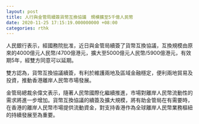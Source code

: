```yaml
---
layout: post
title: 人行與金管局續簽貨幣互換協議　規模擴至5千億人民幣
date: 2020-11-25 17:15:19.000000000 +08:00
categories: rthk
---
```


人民銀行表示，經國務院批准，近日與金管局續簽了貨幣互換協議，互換規模由原來的4000億元人民幣/4700億港元，擴大至5000億元人民幣/5900億港元，有效期5年，經雙方同意可以延期。

雙方認為，貨幣互換協議續簽，有利於維護兩地及區域金融穩定，便利兩地貿易及投資，推動香港離岸人民幣市場發展。

金管局總裁余偉文表示，隨著人民幣國際化繼續推進，市場對離岸人民幣流動性的需求將進一步增加。貨幣互換協議的續簽及擴大規模，將有助金管局在有需要時，在香港的離岸人民幣市場提供流動資金，對支持香港作為全球離岸人民幣業務樞紐的持續發展至為重要。
